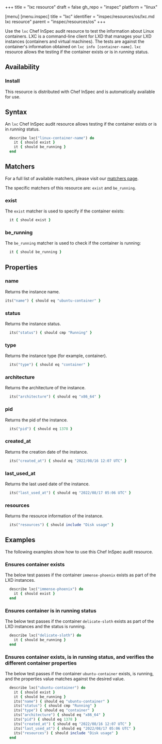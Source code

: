 +++
title = "lxc resource"
draft = false
gh_repo = "inspec"
platform = "linux"

[menu]
  [menu.inspec]
    title = "lxc"
    identifier = "inspec/resources/os/lxc.md lxc resource"
    parent = "inspec/resources/os"
+++

Use the `lxc` Chef InSpec audit resource to test the information about Linux containers. LXC is a command-line client for LXD that manages your LXD instances (containers and virtual machines). The tests are against the container's information obtained on `lxc info [container-name]`. `lxc` resource allows the testing if the container exists or is in *running* status.

## Availability

### Install

This resource is distributed with Chef InSpec and is automatically available for use.

## Syntax

An `lxc` Chef InSpec audit resource allows testing if the container exists or is in *running* status.

```ruby
  describe lxc("linux-container-name") do
    it { should exist }
    it { should be_running }
  end
```

## Matchers

For a full list of available matchers, please visit our [matchers page](https://docs.chef.io/inspec/matchers/).

The specific matchers of this resource are: `exist` and `be_running`.

### exist

The `exist` matcher is used to specify if the container exists:

```ruby
  it { should exist }
```

### be_running

The `be_running` matcher is used to check if the container is running:

```ruby
  it { should be_running }
```

## Properties

### name

Returns the instance name.

```ruby
its("name") { should eq "ubuntu-container" }
```

### status

Returns the instance status.

```ruby
  its("status") { should cmp "Running" }
```

### type

Returns the instance type (for example, container).

```ruby
  its("type") { should eq "container" }
```

### architecture

Returns the architecture of the instance.

```ruby
  its("architecture") { should eq "x86_64" }
```

### pid

Returns the pid of the instance.

```ruby
  its("pid") { should eq 1378 }
```

### created_at

Returns the creation date of the instance.

```ruby
  its("created_at") { should eq "2022/08/16 12:07 UTC" }
```

### last_used_at

Returns the last used date of the instance.

```ruby
  its("last_used_at") { should eq "2022/08/17 05:06 UTC" }
```

### resources

Returns the resource information of the instance.

```ruby
  its("resources") { should include "Disk usage" }
```

## Examples

The following examples show how to use this Chef InSpec audit resource.

### Ensures container exists

The below test passes if the container `immense-phoenix` exists as part of the LXD instances.

```ruby
  describe lxc("immense-phoenix") do
    it { should exist }
  end
```

### Ensures container is in running status

The below test passes if the container `delicate-sloth` exists as part of the LXD instances and the status is running.

```ruby
  describe lxc("delicate-sloth") do
    it { should be_running }
  end
```

### Ensures container exists, is in running status, and verifies the different container properties

The below test passes if the container `ubuntu-container` exists, is running, and the properties value matches against the desired value.

```ruby
  describe lxc("ubuntu-container") do
    it { should exist }
    it { should be_running }
    its("name") { should eq "ubuntu-container" }
    its("status") { should cmp "Running" }
    its("type") { should eq "container" }
    its("architecture") { should eq "x86_64" }
    its("pid") { should eq 1378 }
    its("created_at") { should eq "2022/08/16 12:07 UTC" }
    its("last_used_at") { should eq "2022/08/17 05:06 UTC" }
    its("resources") { should include "Disk usage" }
  end
```
